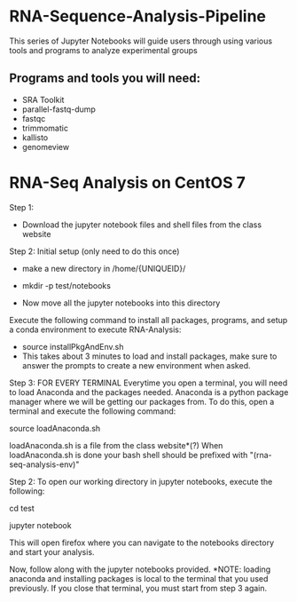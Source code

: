 # RNA-Sequence-Analysis-Pipeline
This series of Jupyter Notebooks will guide users through using various tools and programs to analyze experimental groups

## Programs and tools you will need:
- SRA Toolkit
- parallel-fastq-dump
- fastqc
- trimmomatic
- kallisto
- genomeview


# RNA-Seq Analysis on CentOS 7
Step 1:
- Download the jupyter notebook files and shell files from the class website

Step 2: Initial setup (only need to do this once)
- make a new directory in /home/{UNIQUEID}/

- mkdir -p test/notebooks

- Now move all the jupyter notebooks into this directory

Execute the following command to install all packages, programs, and setup a conda environment to execute RNA-Analysis:
 - source installPkgAndEnv.sh
 - This takes about 3 minutes to load and install packages, make sure to answer the prompts to create a new environment when asked.

Step 3: FOR EVERY TERMINAL
Everytime you open a terminal, you will need to load Anaconda and the packages needed. Anaconda is a python package manager where we will be getting our packages from. To do this, open a terminal and execute the following command:

source loadAnaconda.sh

loadAnaconda.sh is a file from the class website*(?) 
When loadAnaconda.sh is done your bash shell should be prefixed with "(rna-seq-analysis-env)"


Step 2:
To open our working directory in jupyter notebooks, execute the following:

cd test

jupyter notebook

This will open firefox where you can navigate to the notebooks directory and start your analysis.

Now, follow along with the jupyter notebooks provided.
*NOTE: loading anaconda and installing packages is local to the terminal that you used previously. If you close that terminal, you must start from step 3 again.
